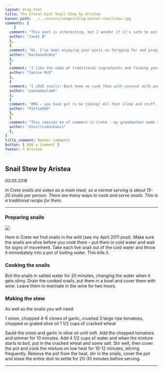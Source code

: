 ```yaml
---
layout: blog.html
title: The Cretan Diet Snail Stew by Aristea
banner_path: ../../assets/images/blog-banner-snailstew.jpg
comments: [
	{
  comment: "This post is interesting, but I wonder if it's safe to eat all types of snails. Do you know if English garden snails are OK to prepare and eat the same way?",
  author: "Janet B"
  },
  {
  comment: "Hi, I've been enjoying your posts on foraging for and preparing snails. Not something I thought about before, but I may try it!",
  author: "backwoodsboy"
  },
  {
  comment: "I like the idea of traditional ingredients and finding your own food, but this recipe looks really time-consuming. Not for a housewife who also holds down a job.",
  author: "Janine McD"
  },
  {
  comment: "I LOVE snails! Back home we cook them with coconut milk and shrimp paste. Your recipe sounds delicious too!",
  author: "poonambalamK"
  },
  {
  comment: "OMG – you have got to be joking! All that slime and stuff. Just thinking about it makes me feel ill!",
  author: "Pattie969"
  },
  {
  comment: "This reminds me of summers in Crete - my grandmother made a dish like this. But I can't see my kids going for it – burgers are more their thing!",
  author: "dimitrisdoukakis"
  },
]
title_comment: Reader comments
button: [ Add a comment ]
footer: © Aristea
---
```


## Snail Stew by Aristea

_03.05.2016_

_In Crete snails are eaten as a main meal, so a normal serving is about 15-20 snails per person. There are many ways to cook and serve snails. This is a traditional recipe for them._

***

### Preparing snails

![](../../assets/images/blog-image-snailstew.png)

Here in Crete we find snails in the wild (see my April 2011 post). Make sure the snails are alive before you cook them – put them in cold water and wait for signs of movement. Take each live snail out of the cold water and throw it immediately into a pot of boiling water. This kills it.

### Cooking the snails

Boil the snails in salted water for 20 minutes, changing the water when it gets slimy. Drain the cooked snails, put them in a bowl and cover them with wine. Leave them to marinate in the wine for two hours.

### Making the stew

As well as the snails you will need:

1 onion, chopped
4-6 cloves of garlic, crushed
3 large ripe tomatoes, chopped or grated
olive oil
1 1/2 cups of cracked wheat

Sauté the onion and garlic in olive oil until soft. Add the chopped tomatoes and simmer for 10 minutes. Add 4 1/2 cups of water and when the mixture starts to boil, put in the cracked wheat and some salt. Stir well, then cover the pot and cook the mixture on low heat for 10-12 minutes, stirring frequently. Remove the pot from the heat, stir in the snails, cover the pot and leave the entire dish to settle for 20-30 minutes before serving.

***
